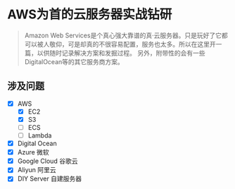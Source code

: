 # AWS为首的云服务器实战钻研
> Amazon Web Services是个真心强大靠谱的真·云服务器。只是玩好了它都可以被人敬仰，可是却真的不很容易配置，服务也太多。所以在这里开一篇，以供随时记录解决方案和发掘过程。
另外，附带性的会有一些DigitalOcean等的其它服务商方案。

## 涉及问题
- [x] AWS
    - [x] EC2
    - [x] S3
    - [ ] ECS
    - [ ] Lambda
- [x] Digital Ocean
- [x] Azure 微软
- [x] Google Cloud 谷歌云
- [x] Aliyun 阿里云
- [x] DIY Server 自建服务器